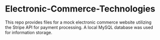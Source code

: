 # Electronic-Commerce-Technologies

This repo provides files for a mock electronic commerce website utilizing the Stripe API for payment processing. A local MySQL database was used for information storage.
